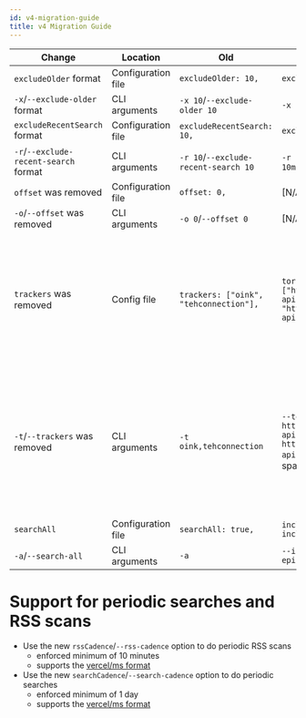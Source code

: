 ```yaml
---
id: v4-migration-guide
title: v4 Migration Guide
---
```


| Change                                | Location           | Old                                    | New                                                                                                                           | Notes                                                                                                                                                                                        |
| ------------------------------------- | ------------------ | -------------------------------------- | ----------------------------------------------------------------------------------------------------------------------------- | -------------------------------------------------------------------------------------------------------------------------------------------------------------------------------------------- |
| `excludeOlder` format                 | Configuration file | `excludeOlder: 10,`                    | `excludeOlder: "10 minutes",`                                                                                                 |
| `-x`/`--exclude-older` format         | CLI arguments      | `-x 10`/`--exclude-older 10`           | `-x 10min`/`--exclude-older 10min`                                                                                            |
| `excludeRecentSearch` format          | Configuration file | `excludeRecentSearch: 10,`             | `excludeRecentSearch: "10 minutes",`                                                                                          |
| `-r`/`--exclude-recent-search` format | CLI arguments      | `-r 10`/`--exclude-recent-search 10`   | `-r 10min`/`--exclude-recent-search 10min`                                                                                    |
| `offset` was removed                  | Configuration file | `offset: 0,`                           | [N/A]                                                                                                                         |
| `-o`/`--offset` was removed           | CLI arguments      | `-o 0`/`--offset 0`                    | [N/A]                                                                                                                         |
| `trackers` was removed                | Config file        | `trackers: ["oink", "tehconnection"],` | `torznab: ["http://localhost/prowlarr/1/api?apikey=APIKEY", "http://localhost/prowlarr/2/api?apikey=APIKEY"],`                | You'll have to use Torznab mode, see the README for instructions to find your torznab urls. You can also remove your `jackettApiKey` and `jackettServerUrl` config options.                  |
| `-t`/`--trackers` was removed         | CLI arguments      | `-t oink,tehconnection`                | `--torznab http://localhost/prowlarr/1/api?apikey=APIKEY http://localhost/prowlarr/2/api?apikey=APIKEY` (separated by spaces) | You'll have to use Torznab mode, see the README for instructions to find your torznab urls. You can also remove your `-k`/`--jackett-api-key` and `-u`/`--jackett-server-url` CLI arguments. |
| `searchAll`                           | Configuration file | `searchAll: true,`                     | `includeEpisodes: true, includeNonVideos: true,`                                                                              |
| `-a`/`--search-all`                   | CLI arguments      | `-a`                                   | `--include-non-videos --include-episodes`                                                                                     |

# Support for periodic searches and RSS scans

-   Use the new `rssCadence`/`--rss-cadence` option to do periodic RSS scans
    -   enforced minimum of 10 minutes
    -   supports the [vercel/ms format](https://github.com/vercel/ms)
-   Use the new `searchCadence`/`--search-cadence` option to do periodic
    searches
    -   enforced minimum of 1 day
    -   supports the [vercel/ms format](https://github.com/vercel/ms)
